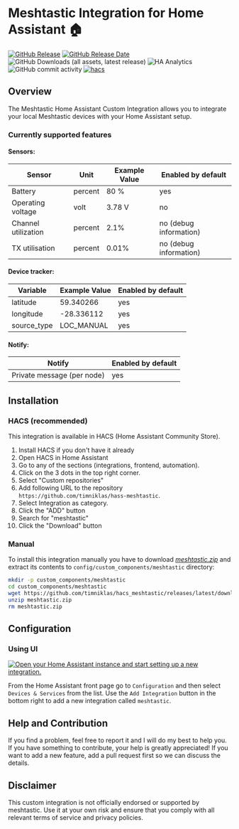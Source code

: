 # Meshtastic Integration for Home Assistant 🏠

[![GitHub Release](https://img.shields.io/github/v/release/timniklas/hass-meshtastic?sort=semver&style=for-the-badge&color=green)](https://github.com/timniklas/hass-meshtastic/releases/)
[![GitHub Release Date](https://img.shields.io/github/release-date/timniklas/hass-meshtastic?style=for-the-badge&color=green)](https://github.com/timniklas/hass-meshtastic/releases/)
![GitHub Downloads (all assets, latest release)](https://img.shields.io/github/downloads/timniklas/hass-meshtastic/latest/total?style=for-the-badge&label=Downloads%20latest%20Release)
![HA Analytics](https://img.shields.io/badge/dynamic/json?url=https%3A%2F%2Fanalytics.home-assistant.io%2Fcustom_integrations.json&query=%24.meshtastic.total&style=for-the-badge&label=Active%20Installations&color=red)
![GitHub commit activity](https://img.shields.io/github/commit-activity/m/timniklas/hass-meshtastic?style=for-the-badge)
[![hacs](https://img.shields.io/badge/HACS-Integration-blue.svg?style=for-the-badge)](https://github.com/hacs/integration)

## Overview

The Meshtastic Home Assistant Custom Integration allows you to integrate your local Meshtastic devices with your Home Assistant setup.

### Currently supported features
#### Sensors:
|Sensor|Unit|Example Value|Enabled by default|
|------|-------------|------|------|
|Battery|percent|80 %|yes|
|Operating voltage|volt|3.78 V|no|
|Channel utilization|percent|2.1%|no (debug information)|
|TX utilisation|percent|0.01%|no (debug information)|

#### Device tracker:
|Variable|Example Value|Enabled by default|
|-------------|-------------|------------------|
|latitude|59.340266|yes|
|longitude|-28.336112|yes|
|source_type|LOC_MANUAL|yes|

#### Notify:
|Notify|Enabled by default|
|------|------------------|
|Private message (per node)|yes|

## Installation

### HACS (recommended)

This integration is available in HACS (Home Assistant Community Store).

1. Install HACS if you don't have it already
2. Open HACS in Home Assistant
3. Go to any of the sections (integrations, frontend, automation).
4. Click on the 3 dots in the top right corner.
5. Select "Custom repositories"
6. Add following URL to the repository `https://github.com/timniklas/hass-meshtastic`.
7. Select Integration as category.
8. Click the "ADD" button
9. Search for "meshtastic"
10. Click the "Download" button

### Manual

To install this integration manually you have to download [_meshtastic.zip_](https://github.com/timniklas/hass-meshtastic/releases/latest/) and extract its contents to `config/custom_components/meshtastic` directory:

```bash
mkdir -p custom_components/meshtastic
cd custom_components/meshtastic
wget https://github.com/timniklas/hacs_meshtastic/releases/latest/download/meshtastic.zip
unzip meshtastic.zip
rm meshtastic.zip
```

## Configuration

### Using UI

[![Open your Home Assistant instance and start setting up a new integration.](https://my.home-assistant.io/badges/config_flow_start.svg)](https://my.home-assistant.io/redirect/config_flow_start/?domain=meshtastic)

From the Home Assistant front page go to `Configuration` and then select `Devices & Services` from the list.
Use the `Add Integration` button in the bottom right to add a new integration called `meshtastic`.

## Help and Contribution

If you find a problem, feel free to report it and I will do my best to help you.
If you have something to contribute, your help is greatly appreciated!
If you want to add a new feature, add a pull request first so we can discuss the details.

## Disclaimer

This custom integration is not officially endorsed or supported by meshtastic.
Use it at your own risk and ensure that you comply with all relevant terms of service and privacy policies.
